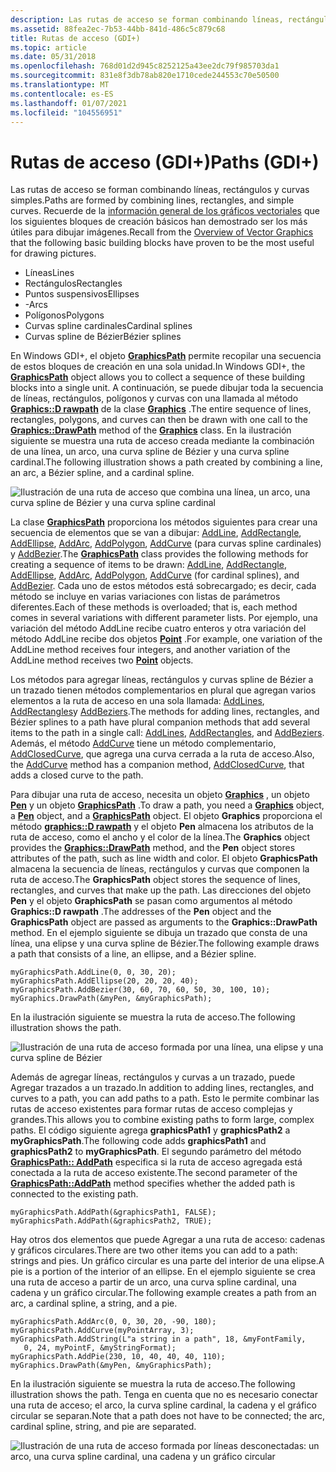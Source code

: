 ```yaml
---
description: Las rutas de acceso se forman combinando líneas, rectángulos y curvas simples. Recuerde de la información general de los gráficos vectoriales que los siguientes bloques de creación básicos han demostrado ser los más útiles para dibujar imágenes.
ms.assetid: 88fea2ec-7b53-44bb-841d-486c5c879c68
title: Rutas de acceso (GDI+)
ms.topic: article
ms.date: 05/31/2018
ms.openlocfilehash: 768d01d2d945c8252125a43ee2dc79f985703da1
ms.sourcegitcommit: 831e8f3db78ab820e1710cede244553c70e50500
ms.translationtype: MT
ms.contentlocale: es-ES
ms.lasthandoff: 01/07/2021
ms.locfileid: "104556951"
---
```

# <a name="paths-gdi"></a><span data-ttu-id="c2d19-104">Rutas de acceso (GDI+)</span><span class="sxs-lookup"><span data-stu-id="c2d19-104">Paths (GDI+)</span></span>

<span data-ttu-id="c2d19-105">Las rutas de acceso se forman combinando líneas, rectángulos y curvas simples.</span><span class="sxs-lookup"><span data-stu-id="c2d19-105">Paths are formed by combining lines, rectangles, and simple curves.</span></span> <span data-ttu-id="c2d19-106">Recuerde de la [información general de los gráficos vectoriales](-gdiplus-overview-of-vector-graphics-about.md) que los siguientes bloques de creación básicos han demostrado ser los más útiles para dibujar imágenes.</span><span class="sxs-lookup"><span data-stu-id="c2d19-106">Recall from the [Overview of Vector Graphics](-gdiplus-overview-of-vector-graphics-about.md) that the following basic building blocks have proven to be the most useful for drawing pictures.</span></span>

-   <span data-ttu-id="c2d19-107">Líneas</span><span class="sxs-lookup"><span data-stu-id="c2d19-107">Lines</span></span>
-   <span data-ttu-id="c2d19-108">Rectángulos</span><span class="sxs-lookup"><span data-stu-id="c2d19-108">Rectangles</span></span>
-   <span data-ttu-id="c2d19-109">Puntos suspensivos</span><span class="sxs-lookup"><span data-stu-id="c2d19-109">Ellipses</span></span>
-   <span data-ttu-id="c2d19-110">-</span><span class="sxs-lookup"><span data-stu-id="c2d19-110">Arcs</span></span>
-   <span data-ttu-id="c2d19-111">Polígonos</span><span class="sxs-lookup"><span data-stu-id="c2d19-111">Polygons</span></span>
-   <span data-ttu-id="c2d19-112">Curvas spline cardinales</span><span class="sxs-lookup"><span data-stu-id="c2d19-112">Cardinal splines</span></span>
-   <span data-ttu-id="c2d19-113">Curvas spline de Bézier</span><span class="sxs-lookup"><span data-stu-id="c2d19-113">Bézier splines</span></span>

<span data-ttu-id="c2d19-114">En Windows GDI+, el objeto [**GraphicsPath**](/windows/win32/api/gdipluspath/nl-gdipluspath-graphicspath) permite recopilar una secuencia de estos bloques de creación en una sola unidad.</span><span class="sxs-lookup"><span data-stu-id="c2d19-114">In Windows GDI+, the [**GraphicsPath**](/windows/win32/api/gdipluspath/nl-gdipluspath-graphicspath) object allows you to collect a sequence of these building blocks into a single unit.</span></span> <span data-ttu-id="c2d19-115">A continuación, se puede dibujar toda la secuencia de líneas, rectángulos, polígonos y curvas con una llamada al método [**Graphics::D rawpath**](/windows/win32/api/Gdiplusgraphics/nf-gdiplusgraphics-graphics-drawpath) de la clase [**Graphics**](/windows/win32/api/gdiplusgraphics/nl-gdiplusgraphics-graphics) .</span><span class="sxs-lookup"><span data-stu-id="c2d19-115">The entire sequence of lines, rectangles, polygons, and curves can then be drawn with one call to the [**Graphics::DrawPath**](/windows/win32/api/Gdiplusgraphics/nf-gdiplusgraphics-graphics-drawpath) method of the [**Graphics**](/windows/win32/api/gdiplusgraphics/nl-gdiplusgraphics-graphics) class.</span></span> <span data-ttu-id="c2d19-116">En la ilustración siguiente se muestra una ruta de acceso creada mediante la combinación de una línea, un arco, una curva spline de Bézier y una curva spline cardinal.</span><span class="sxs-lookup"><span data-stu-id="c2d19-116">The following illustration shows a path created by combining a line, an arc, a Bézier spline, and a cardinal spline.</span></span>

![Ilustración de una ruta de acceso que combina una línea, un arco, una curva spline de Bézier y una curva spline cardinal](images/aboutgdip02-art14.png)

<span data-ttu-id="c2d19-118">La clase [**GraphicsPath**](/windows/win32/api/gdipluspath/nl-gdipluspath-graphicspath) proporciona los métodos siguientes para crear una secuencia de elementos que se van a dibujar: [AddLine](/windows/win32/api/gdipluspath/nf-gdipluspath-graphicspath-addline(inint_inint_inint_inint)), [AddRectangle](/windows/win32/api/gdipluspath/nf-gdipluspath-graphicspath-addrectangle(inconstrectf_)), [AddEllipse](/windows/win32/api/gdipluspath/nf-gdipluspath-graphicspath-addellipse(inint_inint_inint_inint)), [AddArc](/windows/win32/api/gdipluspath/nf-gdipluspath-graphicspath-addarc(inint_inint_inint_inint_inreal_inreal)), [AddPolygon](/windows/win32/api/gdipluspath/nf-gdipluspath-graphicspath-addpolygon(inconstpointf_inint)), [AddCurve](/windows/win32/api/gdipluspath/nf-gdipluspath-graphicspath-addcurve(inconstpoint_inint)) (para curvas spline cardinales) y [AddBezier](/windows/win32/api/gdipluspath/nf-gdipluspath-graphicspath-addbezier(inint_inint_inint_inint_inint_inint_inint_inint)).</span><span class="sxs-lookup"><span data-stu-id="c2d19-118">The [**GraphicsPath**](/windows/win32/api/gdipluspath/nl-gdipluspath-graphicspath) class provides the following methods for creating a sequence of items to be drawn: [AddLine](/windows/win32/api/gdipluspath/nf-gdipluspath-graphicspath-addline(inint_inint_inint_inint)), [AddRectangle](/windows/win32/api/gdipluspath/nf-gdipluspath-graphicspath-addrectangle(inconstrectf_)), [AddEllipse](/windows/win32/api/gdipluspath/nf-gdipluspath-graphicspath-addellipse(inint_inint_inint_inint)), [AddArc](/windows/win32/api/gdipluspath/nf-gdipluspath-graphicspath-addarc(inint_inint_inint_inint_inreal_inreal)), [AddPolygon](/windows/win32/api/gdipluspath/nf-gdipluspath-graphicspath-addpolygon(inconstpointf_inint)), [AddCurve](/windows/win32/api/gdipluspath/nf-gdipluspath-graphicspath-addcurve(inconstpoint_inint)) (for cardinal splines), and [AddBezier](/windows/win32/api/gdipluspath/nf-gdipluspath-graphicspath-addbezier(inint_inint_inint_inint_inint_inint_inint_inint)).</span></span> <span data-ttu-id="c2d19-119">Cada uno de estos métodos está sobrecargado; es decir, cada método se incluye en varias variaciones con listas de parámetros diferentes.</span><span class="sxs-lookup"><span data-stu-id="c2d19-119">Each of these methods is overloaded; that is, each method comes in several variations with different parameter lists.</span></span> <span data-ttu-id="c2d19-120">Por ejemplo, una variación del método AddLine recibe cuatro enteros y otra variación del método AddLine recibe dos objetos [**Point**](/windows/win32/api/gdiplustypes/nl-gdiplustypes-point) .</span><span class="sxs-lookup"><span data-stu-id="c2d19-120">For example, one variation of the AddLine method receives four integers, and another variation of the AddLine method receives two [**Point**](/windows/win32/api/gdiplustypes/nl-gdiplustypes-point) objects.</span></span>

<span data-ttu-id="c2d19-121">Los métodos para agregar líneas, rectángulos y curvas spline de Bézier a un trazado tienen métodos complementarios en plural que agregan varios elementos a la ruta de acceso en una sola llamada: [AddLines](/windows/win32/api/gdipluspath/nf-gdipluspath-graphicspath-addlines(inconstpoint_inint)), [AddRectangles](/windows/win32/api/gdipluspath/nf-gdipluspath-graphicspath-addrectangles(inconstrectf_inint))y [AddBeziers](/windows/win32/api/gdipluspath/nf-gdipluspath-graphicspath-addbeziers(inconstpointf_inint)).</span><span class="sxs-lookup"><span data-stu-id="c2d19-121">The methods for adding lines, rectangles, and Bézier splines to a path have plural companion methods that add several items to the path in a single call: [AddLines](/windows/win32/api/gdipluspath/nf-gdipluspath-graphicspath-addlines(inconstpoint_inint)), [AddRectangles](/windows/win32/api/gdipluspath/nf-gdipluspath-graphicspath-addrectangles(inconstrectf_inint)), and [AddBeziers](/windows/win32/api/gdipluspath/nf-gdipluspath-graphicspath-addbeziers(inconstpointf_inint)).</span></span> <span data-ttu-id="c2d19-122">Además, el método [AddCurve](/windows/win32/api/gdipluspath/nf-gdipluspath-graphicspath-addcurve(inconstpoint_inint)) tiene un método complementario, [AddClosedCurve](/windows/win32/api/gdipluspath/nf-gdipluspath-graphicspath-addclosedcurve(inconstpointf_inint)), que agrega una curva cerrada a la ruta de acceso.</span><span class="sxs-lookup"><span data-stu-id="c2d19-122">Also, the [AddCurve](/windows/win32/api/gdipluspath/nf-gdipluspath-graphicspath-addcurve(inconstpoint_inint)) method has a companion method, [AddClosedCurve](/windows/win32/api/gdipluspath/nf-gdipluspath-graphicspath-addclosedcurve(inconstpointf_inint)), that adds a closed curve to the path.</span></span>

<span data-ttu-id="c2d19-123">Para dibujar una ruta de acceso, necesita un objeto [**Graphics**](/windows/win32/api/gdiplusgraphics/nl-gdiplusgraphics-graphics) , un objeto [**Pen**](/windows/win32/api/gdipluspen/nl-gdipluspen-pen) y un objeto [**GraphicsPath**](/windows/win32/api/gdipluspath/nl-gdipluspath-graphicspath) .</span><span class="sxs-lookup"><span data-stu-id="c2d19-123">To draw a path, you need a [**Graphics**](/windows/win32/api/gdiplusgraphics/nl-gdiplusgraphics-graphics) object, a [**Pen**](/windows/win32/api/gdipluspen/nl-gdipluspen-pen) object, and a [**GraphicsPath**](/windows/win32/api/gdipluspath/nl-gdipluspath-graphicspath) object.</span></span> <span data-ttu-id="c2d19-124">El objeto **Graphics** proporciona el método [**graphics::D rawpath**](/windows/win32/api/Gdiplusgraphics/nf-gdiplusgraphics-graphics-drawpath) y el objeto **Pen** almacena los atributos de la ruta de acceso, como el ancho y el color de la línea.</span><span class="sxs-lookup"><span data-stu-id="c2d19-124">The **Graphics** object provides the [**Graphics::DrawPath**](/windows/win32/api/Gdiplusgraphics/nf-gdiplusgraphics-graphics-drawpath) method, and the **Pen** object stores attributes of the path, such as line width and color.</span></span> <span data-ttu-id="c2d19-125">El objeto **GraphicsPath** almacena la secuencia de líneas, rectángulos y curvas que componen la ruta de acceso.</span><span class="sxs-lookup"><span data-stu-id="c2d19-125">The **GraphicsPath** object stores the sequence of lines, rectangles, and curves that make up the path.</span></span> <span data-ttu-id="c2d19-126">Las direcciones del objeto **Pen** y el objeto **GraphicsPath** se pasan como argumentos al método **Graphics::D rawpath** .</span><span class="sxs-lookup"><span data-stu-id="c2d19-126">The addresses of the **Pen** object and the **GraphicsPath** object are passed as arguments to the **Graphics::DrawPath** method.</span></span> <span data-ttu-id="c2d19-127">En el ejemplo siguiente se dibuja un trazado que consta de una línea, una elipse y una curva spline de Bézier.</span><span class="sxs-lookup"><span data-stu-id="c2d19-127">The following example draws a path that consists of a line, an ellipse, and a Bézier spline.</span></span>


```
myGraphicsPath.AddLine(0, 0, 30, 20);
myGraphicsPath.AddEllipse(20, 20, 20, 40);
myGraphicsPath.AddBezier(30, 60, 70, 60, 50, 30, 100, 10);
myGraphics.DrawPath(&myPen, &myGraphicsPath);
```



<span data-ttu-id="c2d19-128">En la ilustración siguiente se muestra la ruta de acceso.</span><span class="sxs-lookup"><span data-stu-id="c2d19-128">The following illustration shows the path.</span></span>

![Ilustración de una ruta de acceso formada por una línea, una elipse y una curva spline de Bézier](images/aboutgdip02-art15.png)

<span data-ttu-id="c2d19-130">Además de agregar líneas, rectángulos y curvas a un trazado, puede Agregar trazados a un trazado.</span><span class="sxs-lookup"><span data-stu-id="c2d19-130">In addition to adding lines, rectangles, and curves to a path, you can add paths to a path.</span></span> <span data-ttu-id="c2d19-131">Esto le permite combinar las rutas de acceso existentes para formar rutas de acceso complejas y grandes.</span><span class="sxs-lookup"><span data-stu-id="c2d19-131">This allows you to combine existing paths to form large, complex paths.</span></span> <span data-ttu-id="c2d19-132">El código siguiente agrega **graphicsPath1** y **graphicsPath2** a **myGraphicsPath**.</span><span class="sxs-lookup"><span data-stu-id="c2d19-132">The following code adds **graphicsPath1** and **graphicsPath2** to **myGraphicsPath**.</span></span> <span data-ttu-id="c2d19-133">El segundo parámetro del método [**GraphicsPath:: AddPath**](/windows/win32/api/Gdipluspath/nf-gdipluspath-graphicspath-addpath) especifica si la ruta de acceso agregada está conectada a la ruta de acceso existente.</span><span class="sxs-lookup"><span data-stu-id="c2d19-133">The second parameter of the [**GraphicsPath::AddPath**](/windows/win32/api/Gdipluspath/nf-gdipluspath-graphicspath-addpath) method specifies whether the added path is connected to the existing path.</span></span>


```
myGraphicsPath.AddPath(&graphicsPath1, FALSE);
myGraphicsPath.AddPath(&graphicsPath2, TRUE);
```



<span data-ttu-id="c2d19-134">Hay otros dos elementos que puede Agregar a una ruta de acceso: cadenas y gráficos circulares.</span><span class="sxs-lookup"><span data-stu-id="c2d19-134">There are two other items you can add to a path: strings and pies.</span></span> <span data-ttu-id="c2d19-135">Un gráfico circular es una parte del interior de una elipse.</span><span class="sxs-lookup"><span data-stu-id="c2d19-135">A pie is a portion of the interior of an ellipse.</span></span> <span data-ttu-id="c2d19-136">En el ejemplo siguiente se crea una ruta de acceso a partir de un arco, una curva spline cardinal, una cadena y un gráfico circular.</span><span class="sxs-lookup"><span data-stu-id="c2d19-136">The following example creates a path from an arc, a cardinal spline, a string, and a pie.</span></span>


```
myGraphicsPath.AddArc(0, 0, 30, 20, -90, 180);
myGraphicsPath.AddCurve(myPointArray, 3);
myGraphicsPath.AddString(L"a string in a path", 18, &myFontFamily, 
   0, 24, myPointF, &myStringFormat);
myGraphicsPath.AddPie(230, 10, 40, 40, 40, 110);
myGraphics.DrawPath(&myPen, &myGraphicsPath);
```



<span data-ttu-id="c2d19-137">En la ilustración siguiente se muestra la ruta de acceso.</span><span class="sxs-lookup"><span data-stu-id="c2d19-137">The following illustration shows the path.</span></span> <span data-ttu-id="c2d19-138">Tenga en cuenta que no es necesario conectar una ruta de acceso; el arco, la curva spline cardinal, la cadena y el gráfico circular se separan.</span><span class="sxs-lookup"><span data-stu-id="c2d19-138">Note that a path does not have to be connected; the arc, cardinal spline, string, and pie are separated.</span></span>

![Ilustración de una ruta de acceso formada por líneas desconectadas: un arco, una curva spline cardinal, una cadena y un gráfico circular](images/aboutgdip02-art16.png)

 

 



